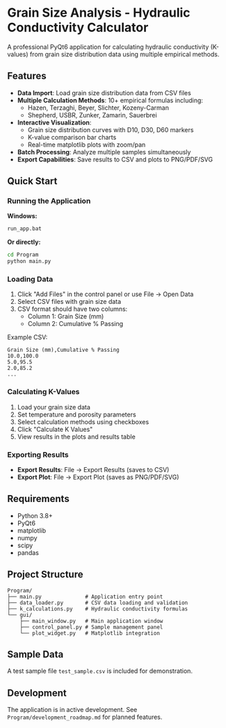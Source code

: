 # Grain Size Analysis - Hydraulic Conductivity Calculator

A professional PyQt6 application for calculating hydraulic conductivity (K-values) from grain size distribution data using multiple empirical methods.

## Features

- **Data Import**: Load grain size distribution data from CSV files
- **Multiple Calculation Methods**: 10+ empirical formulas including:
  - Hazen, Terzaghi, Beyer, Slichter, Kozeny-Carman
  - Shepherd, USBR, Zunker, Zamarin, Sauerbrei
- **Interactive Visualization**: 
  - Grain size distribution curves with D10, D30, D60 markers
  - K-value comparison bar charts
  - Real-time matplotlib plots with zoom/pan
- **Batch Processing**: Analyze multiple samples simultaneously
- **Export Capabilities**: Save results to CSV and plots to PNG/PDF/SVG

## Quick Start

### Running the Application

**Windows:**
```bash
run_app.bat
```

**Or directly:**
```bash
cd Program
python main.py
```

### Loading Data

1. Click "Add Files" in the control panel or use File → Open Data
2. Select CSV files with grain size data
3. CSV format should have two columns:
   - Column 1: Grain Size (mm)
   - Column 2: Cumulative % Passing

Example CSV:
```csv
Grain Size (mm),Cumulative % Passing
10.0,100.0
5.0,95.5
2.0,85.2
...
```

### Calculating K-Values

1. Load your grain size data
2. Set temperature and porosity parameters
3. Select calculation methods using checkboxes
4. Click "Calculate K Values"
5. View results in the plots and results table

### Exporting Results

- **Export Results**: File → Export Results (saves to CSV)
- **Export Plot**: File → Export Plot (saves as PNG/PDF/SVG)

## Requirements

- Python 3.8+
- PyQt6
- matplotlib
- numpy
- scipy
- pandas

## Project Structure

```
Program/
├── main.py              # Application entry point
├── data_loader.py       # CSV data loading and validation
├── k_calculations.py    # Hydraulic conductivity formulas
└── gui/
    ├── main_window.py   # Main application window
    ├── control_panel.py # Sample management panel
    └── plot_widget.py   # Matplotlib integration
```

## Sample Data

A test sample file `test_sample.csv` is included for demonstration.

## Development

The application is in active development. See `Program/development_roadmap.md` for planned features.